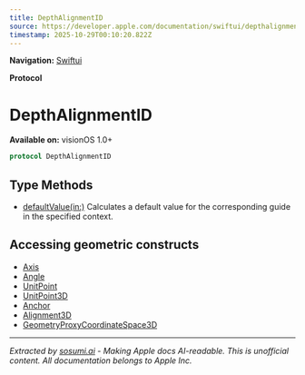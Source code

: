 ```yaml
---
title: DepthAlignmentID
source: https://developer.apple.com/documentation/swiftui/depthalignmentid
timestamp: 2025-10-29T00:10:20.822Z
---
```


**Navigation:** [Swiftui](/documentation/swiftui)

**Protocol**

# DepthAlignmentID

**Available on:** visionOS 1.0+

```swift
protocol DepthAlignmentID
```

## Type Methods

- [defaultValue(in:)](/documentation/swiftui/depthalignmentid/defaultvalue(in:)) Calculates a default value for the corresponding guide in the specified context.

## Accessing geometric constructs

- [Axis](/documentation/swiftui/axis)
- [Angle](/documentation/swiftui/angle)
- [UnitPoint](/documentation/swiftui/unitpoint)
- [UnitPoint3D](/documentation/swiftui/unitpoint3d)
- [Anchor](/documentation/swiftui/anchor)
- [Alignment3D](/documentation/swiftui/alignment3d)
- [GeometryProxyCoordinateSpace3D](/documentation/swiftui/geometryproxycoordinatespace3d)

---

*Extracted by [sosumi.ai](https://sosumi.ai) - Making Apple docs AI-readable.*
*This is unofficial content. All documentation belongs to Apple Inc.*
